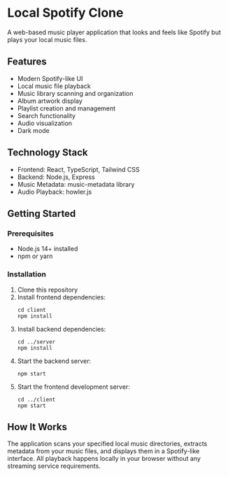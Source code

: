 # Local Spotify Clone

A web-based music player application that looks and feels like Spotify but plays your local music files.

## Features

- Modern Spotify-like UI
- Local music file playback
- Music library scanning and organization
- Album artwork display
- Playlist creation and management
- Search functionality
- Audio visualization
- Dark mode

## Technology Stack

- Frontend: React, TypeScript, Tailwind CSS
- Backend: Node.js, Express
- Music Metadata: music-metadata library
- Audio Playback: howler.js

## Getting Started

### Prerequisites

- Node.js 14+ installed
- npm or yarn

### Installation

1. Clone this repository
2. Install frontend dependencies:
   ```
   cd client
   npm install
   ```
3. Install backend dependencies:
   ```
   cd ../server
   npm install
   ```
4. Start the backend server:
   ```
   npm start
   ```
5. Start the frontend development server:
   ```
   cd ../client
   npm start
   ```

## How It Works

The application scans your specified local music directories, extracts metadata from your music files, and displays them in a Spotify-like interface. All playback happens locally in your browser without any streaming service requirements. 